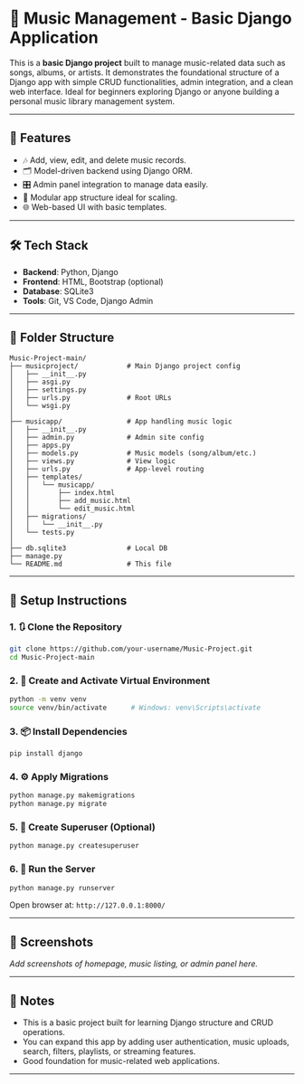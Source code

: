 # 🎵 Music Management - Basic Django Application

This is a **basic Django project** built to manage music-related data such as songs, albums, or artists. It demonstrates the foundational structure of a Django app with simple CRUD functionalities, admin integration, and a clean web interface. Ideal for beginners exploring Django or anyone building a personal music library management system.

---

## 🚀 Features

- 🎶 Add, view, edit, and delete music records.
- 🗂️ Model-driven backend using Django ORM.
- 🎛️ Admin panel integration to manage data easily.
- 🧱 Modular app structure ideal for scaling.
- 🌐 Web-based UI with basic templates.

---

## 🛠️ Tech Stack

- **Backend**: Python, Django
- **Frontend**: HTML, Bootstrap (optional)
- **Database**: SQLite3
- **Tools**: Git, VS Code, Django Admin

---

## 📁 Folder Structure

```plaintext
Music-Project-main/
├── musicproject/            # Main Django project config
│   ├── __init__.py
│   ├── asgi.py
│   ├── settings.py
│   ├── urls.py              # Root URLs
│   └── wsgi.py
│
├── musicapp/                # App handling music logic
│   ├── __init__.py
│   ├── admin.py             # Admin site config
│   ├── apps.py
│   ├── models.py            # Music models (song/album/etc.)
│   ├── views.py             # View logic
│   ├── urls.py              # App-level routing
│   ├── templates/
│   │   └── musicapp/
│   │       ├── index.html
│   │       ├── add_music.html
│   │       └── edit_music.html
│   ├── migrations/
│   │   └── __init__.py
│   └── tests.py
│
├── db.sqlite3               # Local DB
├── manage.py
└── README.md                # This file
```

---

## 🧩 Setup Instructions

### 1. 🔃 Clone the Repository
```bash
git clone https://github.com/your-username/Music-Project.git
cd Music-Project-main
```

### 2. 🐍 Create and Activate Virtual Environment
```bash
python -m venv venv
source venv/bin/activate      # Windows: venv\Scripts\activate
```

### 3. 📦 Install Dependencies
```bash
pip install django
```

### 4. ⚙️ Apply Migrations
```bash
python manage.py makemigrations
python manage.py migrate
```

### 5. 👤 Create Superuser (Optional)
```bash
python manage.py createsuperuser
```

### 6. 🚀 Run the Server
```bash
python manage.py runserver
```

Open browser at: `http://127.0.0.1:8000/`

---

## 📸 Screenshots

_Add screenshots of homepage, music listing, or admin panel here._

---

## 📌 Notes

- This is a basic project built for learning Django structure and CRUD operations.
- You can expand this app by adding user authentication, music uploads, search, filters, playlists, or streaming features.
- Good foundation for music-related web applications.

---
